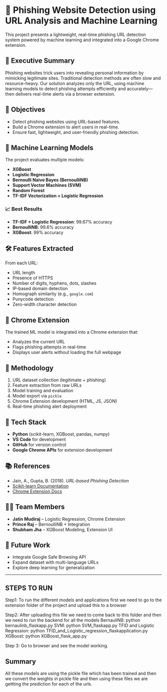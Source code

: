 # 🔐 Phishing Website Detection using URL Analysis and Machine Learning

This project presents a lightweight, real-time phishing URL detection system powered by machine learning and integrated into a Google Chrome extension.

## 📌 Executive Summary

Phishing websites trick users into revealing personal information by mimicking legitimate sites. Traditional detection methods are often slow and resource-heavy. Our solution analyzes only the URL, using machine learning models to detect phishing attempts efficiently and accurately—then delivers real-time alerts via a browser extension.

## 🎯 Objectives

- Detect phishing websites using URL-based features.
- Build a Chrome extension to alert users in real-time.
- Ensure fast, lightweight, and user-friendly phishing detection.

## 🧠 Machine Learning Models

The project evaluates multiple models:
- **XGBoost**
- **Logistic Regression**
- **Bernoulli Naive Bayes (BernoulliNB)**
- **Support Vector Machines (SVM)**
- **Random Forest**
- **TF-IDF Vectorization + Logistic Regression**

### 📈 Best Results
- **TF-IDF + Logistic Regression**: 99.67% accuracy
- **BernoulliNB**: 99.6% accuracy
- **XGBoost**: 99% accuracy

## 🛠️ Features Extracted

From each URL:
- URL length
- Presence of HTTPS
- Number of digits, hyphens, dots, slashes
- IP-based domain detection
- Homograph similarity (e.g., `google.com`)
- Punycode detection
- Zero-width character detection

## 🔗 Chrome Extension

The trained ML model is integrated into a Chrome extension that:
- Analyzes the current URL
- Flags phishing attempts in real-time
- Displays user alerts without loading the full webpage

## 🧪 Methodology

1. URL dataset collection (legitimate + phishing)
2. Feature extraction from raw URLs
3. Model training and evaluation
4. Model export via `pickle`
5. Chrome Extension development (HTML, JS, JSON)
6. Real-time phishing alert deployment

## 🧰 Tech Stack

- **Python** (scikit-learn, XGBoost, pandas, numpy)
- **VS Code** for development
- **GitHub** for version control
- **Google Chrome APIs** for extension development

## 📚 References

- Jain, A., Gupta, B. (2018). *URL-based Phishing Detection*
- [Scikit-learn Documentation](https://scikit-learn.org/)
- [Chrome Extension Docs](https://developer.chrome.com/docs/extensions/)

## 👨‍💻 Team Members

- **Jatin Mudiraj** – Logistic Regression, Chrome Extension
- **Prince Raj** – BernoulliNB + Integration
- **Shubham Jha** – XGBoost Modeling, Extension UI

## 🔮 Future Work

- Integrate Google Safe Browsing API
- Expand dataset with multi-language URLs
- Explore deep learning for generalization

---


## STEPS TO RUN


Step1: To run the different models and applications first we need to go to the extension folder of the project and upload this to a browser

Step2: After uploading this file we need to come back to this folder and then we need to run the backend for all the models
BernauliNB: python bernaulinb_flaskapp.py
SVM: python SVM_flaskapp.py
TFID and Logistic Regression: python TFID_and_Logistic_regression_flaskapplication.py
XGBoost: python XGBoost_flask_app.py


Step 3: Go to browser and see the model working.

## Summary

All these models are using the pickle file which has been trained and then we convert the weights in pickle file and then using these files we are gettting the prediction for each of the urls.
